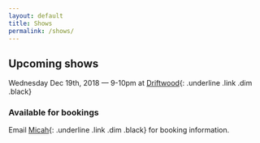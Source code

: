 ```yaml
---
layout: default
title: Shows
permalink: /shows/
---
```

## Upcoming shows
Wednesday Dec 19th, 2018 — 9-10pm at [Driftwood](http://www.driftwoodcharbar.com/){: .underline .link .dim .black}

### Available for bookings

Email [Micah](mailto:micah@verdantmile.com){: .underline .link .dim .black} for booking information.
